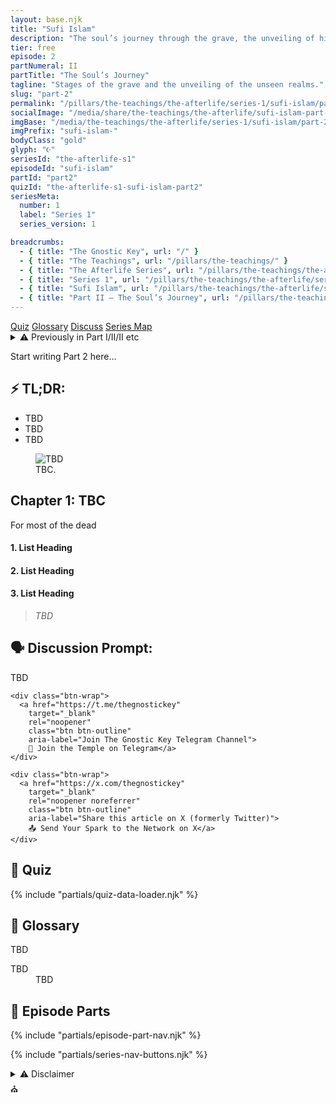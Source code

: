 ```yaml
---
layout: base.njk
title: "Sufi Islam"
description: "The soul’s journey through the grave, the unveiling of hidden realms, and encounters with mercy and judgement."
tier: free
episode: 2
partNumeral: II
partTitle: "The Soul’s Journey"
tagline: "Stages of the grave and the unveiling of the unseen realms."
slug: "part-2"
permalink: "/pillars/the-teachings/the-afterlife/series-1/sufi-islam/part-2/index.html"
socialImage: "/media/share/the-teachings/the-afterlife/sufi-islam-part-2.jpg"
imgBase: "/media/the-teachings/the-afterlife/series-1/sufi-islam/part-2"
imgPrefix: "sufi-islam-"
bodyClass: "gold"
glyph: "☪"
seriesId: "the-afterlife-s1"
episodeId: "sufi-islam"
partId: "part2"
quizId: "the-afterlife-s1-sufi-islam-part2"
seriesMeta:
  number: 1
  label: "Series 1"
  series_version: 1

breadcrumbs:
  - { title: "The Gnostic Key", url: "/" }
  - { title: "The Teachings", url: "/pillars/the-teachings/" }
  - { title: "The Afterlife Series", url: "/pillars/the-teachings/the-afterlife/" }
  - { title: "Series 1", url: "/pillars/the-teachings/the-afterlife/series-1/" }
  - { title: "Sufi Islam", url: "/pillars/the-teachings/the-afterlife/series-1/sufi-islam/" }
  - { title: "Part II — The Soul’s Journey", url: "/pillars/the-teachings/the-afterlife/series-1/sufi-islam/part-2/index.html" }
---
```



<!-- ========================= PART II ========================= -->

<nav class="scroll-tabs" role="navigation" aria-label="Part Map">
  <a class="tab-link" href="#quiz"      data-title="Quiz">Quiz</a>
  <a class="tab-link" href="#glossary"  data-title="Glossary">Glossary</a>
  <a class="tab-link" href="#discuss"   data-title="Discussion">Discuss</a>
  <a class="tab-link" href="#series"    data-title="Series Map">Series Map</a>
</nav>

<main class="main-content">
<section class="content-container">

<details class="disclaimer-box">
  <summary>
    <span class="disclaimer-heading">⚠️ Previously in Part I/II/II etc</span>
  </summary>
  <p>TBD</p>
</details>

<section class="section-block">
  <p>Start writing Part 2 here…</p>
</section>

<section class="section-block">
  <h2 class="section-heading">⚡ TL;DR:</h2>
  <ul class="list-emoji">
    <li>TBD</li>
    <li>TBD</li>
    <li>TBD</li>
  </ul>
</section>

<figure class="image-block">
  <picture>
    <source srcset="{{ imgBase }}/{{ imgPrefix }}gates-open-at-death.webp" type="image/webp">
    <img src="{{ imgBase }}/{{ imgPrefix }}gates-open-at-death.jpg" 
         alt="TBD" 
         class="image-gnostic" 
         loading="lazy">
  </picture>
  <figcaption class="caption-gnostic">TBC.
  </figcaption>
</figure>

<section class="section-block">
  <h2 class="section-heading">Chapter 1: TBC</h2>
    <p>For most of the dead</p>
    <h4 class="section-subheading">1. List Heading</h4>
    <h4 class="section-subheading">2. List Heading</h4>
    <h4 class="section-subheading">3. List Heading</h4>
</section>

<section class="section-block">
  <blockquote class="blockquote">
      <em>TBD</em>
    </blockquote>
  </section>
</section>

<section class="section-block" id="discuss">
  <h2 class="section-heading">🗣️ Discussion Prompt: </h2>
    <p>TBD</p>

    <div class="btn-wrap">
      <a href="https://t.me/thegnostickey" 
        target="_blank" 
        rel="noopener" 
        class="btn btn-outline" 
        aria-label="Join The Gnostic Key Telegram Channel">
        💬 Join the Temple on Telegram</a>
    </div>

    <div class="btn-wrap">
      <a href="https://x.com/thegnostickey" 
        target="_blank" 
        rel="noopener noreferrer" 
        class="btn btn-outline"
        aria-label="Share this article on X (formerly Twitter)">
        📤 Send Your Spark to the Network on X</a>
    </div>
</section>

<section class="section-block" id="quiz">
  <h2 class="section-heading">🧠 Quiz</h2>
    <div id="quiz-container" data-quiz-id="{{ quizId }}"></div>
  {% include "partials/quiz-data-loader.njk" %}
</section>

<section class="section-block">
  <h2 class="section-heading">📖 Glossary</h2>
  <p class="section-subtitle">TBD</p>
  <dl class="glossary">
    <div class="glossary-entry">
      <dt>TBD</dt>
      <dd>TBD</dd>
    </div>
  </dl>
</section>

<section class="section-block" id="series">
  <h2 class="section-heading">📜 Episode Parts</h2>
  {% include "partials/episode-part-nav.njk" %}
</section>

{% include "partials/series-nav-buttons.njk" %}

<details class="disclaimer-box">
  <summary>
    <span class="disclaimer-heading">⚠️ Disclaimer</span>
  </summary>
  <p>TBD</p>
</details>

<div class="gnostic-divider">
  <span class="divider-symbol pillar-glyph spin" aria-hidden="true">⛪︎</span>
</div>
</section>

</main>